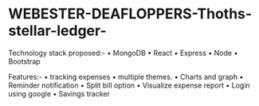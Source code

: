 # WEBESTER-DEAFLOPPERS-Thoths-stellar-ledger-

Technology stack proposed:-
•	MongoDB
•	React
•	Express
•	Node
•	Bootstrap


Features:-
•	tracking expenses 
•	multiple themes.
•	Charts and graph
•	Reminder notification
•	Split bill option
•	Visualize expense report
•	Login using google
•	Savings tracker
